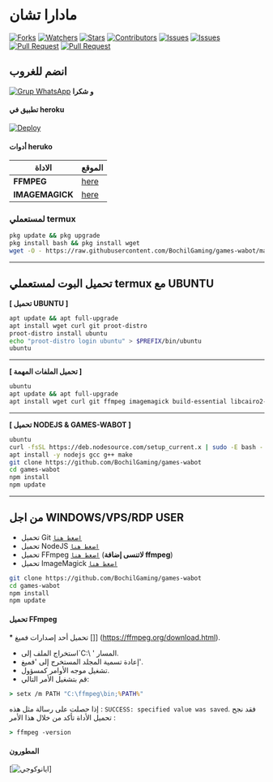 # مادارا تشان

<a href="https://github.com/jhjhkk/Madarachan_wabot/network/members"><img title="Forks" src="https://img.shields.io/github/forks/BochilGaming/games-wabot?label=Forks&color=blue&style=flat-square"></a>
<a href="https://github.com/jhjhkk/Madarachan_wabot/watchers"><img title="Watchers" src="https://img.shields.io/github/watchers/BochilGaming/games-wabot?label=Watchers&color=green&style=flat-square"></a>
<a href="https://github.com/jhjhkk/Madarachan_wabot/stargazers"><img title="Stars" src="https://img.shields.io/github/stars/BochilGaming/games-wabot?label=Stars&color=yellow&style=flat-square"></a>
<a href="https://github.com/jhjhkk/Madarachan_wabot/graphs/contributors"><img title="Contributors" src="https://img.shields.io/github/contributors/BochilGaming/games-wabot?label=Contributors&color=blue&style=flat-square"></a>
<a href="https://github.com/jhjhkk/Madarachan_wabot/issues"><img title="Issues" src="https://img.shields.io/github/issues/BochilGaming/games-wabot?label=Issues&color=success&style=flat-square"></a>
<a href="https://github.com/jhjhkk/Madarachan_wabot/issues?q=is%3Aissue+is%3Aclosed"><img title="Issues" src="https://img.shields.io/github/issues-closed/BochilGaming/games-wabot?label=Issues&color=red&style=flat-square"></a>
<a href="https://github.com/jhjhkk/Madarachan_wabot/pulls"><img title="Pull Request" src="https://img.shields.io/github/issues-pr/BochilGaming/games-wabot?label=PullRequest&color=success&style=flat-square"></a>
<a href="https://github.com/jhjhkk/Madarachan_wabot/pulls?q=is%3Apr+is%3Aclosed"><img title="Pull Request" src="https://img.shields.io/github/issues-pr-closed/BochilGaming/games-wabot?label=PullRequest&color=red&style=flat-square"></a>


## انضم للغروب
[![Grup WhatsApp](https://img.shields.io/badge/WhatsApp%20Group-25D366?style=for-the-badge&logo=whatsapp&logoColor=white)](https://chat.whatsapp.com/GVwpKf83s42D1CnIfDW19G) 
**و شكرا**


#### تطبيق في heroku
[![Deploy](https://www.herokucdn.com/deploy/button.svg)](https://heroku.com/deploy?template=https://github.com/BochilGaming/games-wabot)

#### أدوات heruko
| الاداة | الموقع |
|--------|--------|
| **FFMPEG** |[here](https://github.com/jonathanong/heroku-buildpack-ffmpeg-latest) |
| **IMAGEMAGICK** | [here](https://github.com/DuckyTeam/heroku-buildpack-imagemagick) |

### لمستعملي termux
```bash
pkg update && pkg upgrade
pkg install bash && pkg install wget
wget -O - https://raw.githubusercontent.com/BochilGaming/games-wabot/main/install2.sh | bash
```

---------

## تحميل البوت لمستعملي termux مع UBUNTU

**[ تحميل UBUNTU ]**

```bash
apt update && apt full-upgrade
apt install wget curl git proot-distro
proot-distro install ubuntu
echo "proot-distro login ubuntu" > $PREFIX/bin/ubuntu
ubuntu
```
---------

**[ تحميل الملفات المهمة ]**

```bash
ubuntu
apt update && apt full-upgrade
apt install wget curl git ffmpeg imagemagick build-essential libcairo2-dev libpango1.0-dev libjpeg-dev libgif-dev librsvg2-dev dbus-x11 ffmpeg2theora ffmpegfs ffmpegthumbnailer ffmpegthumbnailer-dbg ffmpegthumbs libavcodec-dev libavcodec-extra libavcodec-extra58 libavdevice-dev libavdevice58 libavfilter-dev libavfilter-extra libavfilter-extra7 libavformat-dev libavformat58 libavifile-0.7-bin libavifile-0.7-common libavifile-0.7c2 libavresample-dev libavresample4 libavutil-dev libavutil56 libpostproc-dev libpostproc55 graphicsmagick graphicsmagick-dbg graphicsmagick-imagemagick-compat graphicsmagick-libmagick-dev-compat groff imagemagick-6.q16hdri imagemagick-common libchart-gnuplot-perl libgraphics-magick-perl libgraphicsmagick++-q16-12 libgraphicsmagick++1-dev
```

---------

**[ تحميل NODEJS & GAMES-WABOT ]**

```bash
ubuntu
curl -fsSL https://deb.nodesource.com/setup_current.x | sudo -E bash -
apt install -y nodejs gcc g++ make
git clone https://github.com/BochilGaming/games-wabot
cd games-wabot
npm install
npm update
```

---------

## من اجل WINDOWS/VPS/RDP USER

* تحميل Git [`اضغط هنا`](https://git-scm.com/downloads)
* تحميل NodeJS [`اضغط هنا`](https://nodejs.org/en/download)
* تحميل FFmpeg [`اضغط هنا`](https://ffmpeg.org/download.html) (**لاتنسى إضافة ffmpeg**)
* تحميل ImageMagick [`اضغط هنا`](https://imagemagick.org/script/download.php)

```bash
git clone https://github.com/BochilGaming/games-wabot
cd games-wabot
npm install
npm update
```

#### تحميل FFmpeg
َ* تحميل أحد إصدارات فميغ []] (https://ffmpeg.org/download.html).
* استخراج الملف إلى`C:\ ' المسار.
* إعادة تسمية المجلد المستخرج إلى 'فميغ'.
* تشغيل موجه الأوامر كمسؤول.
* قم بتشغيل الأمر التالي:
```cmd
> setx /m PATH "C:\ffmpeg\bin;%PATH%"
```
إذا حصلت على رسالة مثل هذه :
`SUCCESS: specified value was saved`.
فقد نجح تحميل الأداة تأكد من خلال هذا الأمر :
```cmd
> ffmpeg -version
```
#### المطورون
[![ايانوكوجي](https://github.com/Yahya910.png?size=100)]
